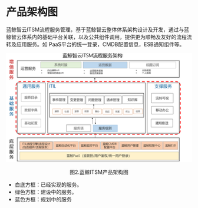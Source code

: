 # 产品架构图

蓝鲸智云ITSM流程服务管理，基于蓝鲸智云整体体系架构设计及开发，通过与蓝鲸智云体系内的基础平台关联，以及公共组件调用，提供更为顺畅及友好的流程流转及应用服务。如 PaaS平台的统一登录，CMDB配置信息，ESB通知组件等。

![-w2020](../assets/2.gif)
<center>图2.蓝鲸ITSM产品架构图</center>

- 白底方框：已经实现的服务。
- 绿色方框：建设中的服务。
- 蓝色方框：规划中的服务
